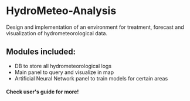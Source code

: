 # HydroMeteo-Analysis
Design and implementation of an environment for treatment, forecast and visualization of hydrometeorological data.

## Modules included:
- DB to store all hydrometeorological logs
- Main panel to query and visualize in map
- Artificial Neural Network panel to train models for certain areas

#### Check user's guide for more!
